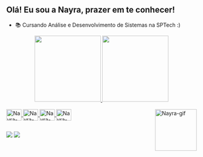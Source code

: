 ## Olá! Eu sou a Nayra, prazer em te conhecer!

- 📚 Cursando Análise e Desenvolvimento de Sistemas na SPTech :)
<div align="center">
<div style="display: inline_block">
  <a href="https://github.com/nayrabelarmino">
  <img height="175em" src="https://github-readme-stats.vercel.app/api?username=nayrabelarmino&show_icons=true&theme=dracula">
  <img height="175em" src="https://github-readme-stats.vercel.app/api/top-langs/?username=nayrabelarmino&layout=compact&langs_count=7&theme=dracula">
</div>
</div>
<div style="display: inline_block"><br>
   <img align="center" alt="Nayra-html" height="30" width="40" src="https://cdn.jsdelivr.net/gh/devicons/devicon/icons/html5/html5-original.svg">
  <img align="center" alt="Nayra-css" height="30" width="40" src="https://cdn.jsdelivr.net/gh/devicons/devicon/icons/css3/css3-original.svg">
  <img align="center" alt="Nayra-js" height="30" width="40" src="https://cdn.jsdelivr.net/gh/devicons/devicon/icons/javascript/javascript-original.svg">
  <img align="center" alt="Nayra-python" height="30" width="40" src="https://cdn.jsdelivr.net/gh/devicons/devicon/icons/python/python-original.svg">
  <img align="right" alt="Nayra-gif" height="110" width="110" src="https://i.picasion.com/pic92/c1f9d0a3ae32ea1036e76172d512b297.gif">
</div>

##
  
<div>
<a href="https://www.linkedin.com/in/nayrabelarmino/" target="_blank"><img src="https://img.shields.io/badge/-LinkedIn-%230077B5?style=for-the-badge&logo=linkedin&logoColor=white" target="_blank"></a>
<a href="https://www.instagram.com/nayra_belarmino/" target="_blank"><img src= "https://img.shields.io/badge/Instagram-E4405F?style=for-the-badge&logo=instagram&logoColor=white" target="_blank"></a>
</div>
